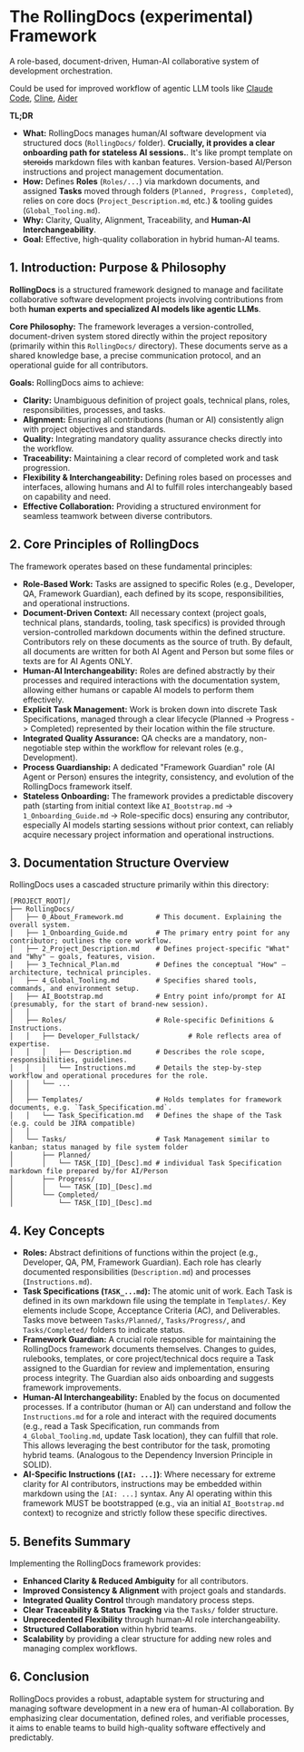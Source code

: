 # The RollingDocs (experimental) Framework

A role-based, document-driven, Human-AI collaborative system of development orchestration.

Could be used for improved workflow of agentic LLM tools like [Claude Code](https://docs.anthropic.com/en/docs/agents-and-tools/claude-code/overview), [Cline](https://cline.bot/), [Aider](https://aider.chat/)

**TL;DR**

* **What:** RollingDocs manages human/AI software development via structured docs (`RollingDocs/` folder). **Crucially, it provides a clear onboarding path for stateless AI sessions.**. It's like prompt template on ~~steroids~~ markdown files with kanban features. Version-based AI/Person instructions and project management documentation.
* **How:** Defines **Roles** (`Roles/...`) via markdown documents, and assigned **Tasks** moved through folders (`Planned, Progress, Completed`), relies on core docs (`Project_Description.md`, etc.) & tooling guides (`Global_Tooling.md`).
* **Why:** Clarity, Quality, Alignment, Traceability, and **Human-AI Interchangeability**.
* **Goal:** Effective, high-quality collaboration in hybrid human-AI teams.

## 1. Introduction: Purpose & Philosophy

**RollingDocs** is a structured framework designed to manage and facilitate collaborative software development projects involving contributions from both **human experts and specialized AI models like agentic LLMs**.

**Core Philosophy:** The framework leverages a version-controlled, document-driven system stored directly within the project repository (primarily within this `RollingDocs/` directory). These documents serve as a shared knowledge base, a precise communication protocol, and an operational guide for all contributors.

**Goals:** RollingDocs aims to achieve:

* **Clarity:** Unambiguous definition of project goals, technical plans, roles, responsibilities, processes, and tasks.
* **Alignment:** Ensuring all contributions (human or AI) consistently align with project objectives and standards.
* **Quality:** Integrating mandatory quality assurance checks directly into the workflow.
* **Traceability:** Maintaining a clear record of completed work and task progression.
* **Flexibility & Interchangeability:** Defining roles based on processes and interfaces, allowing humans and AI to fulfill roles interchangeably based on capability and need.
* **Effective Collaboration:** Providing a structured environment for seamless teamwork between diverse contributors.

## 2. Core Principles of RollingDocs

The framework operates based on these fundamental principles:

* **Role-Based Work:** Tasks are assigned to specific Roles (e.g., Developer, QA, Framework Guardian), each defined by its scope, responsibilities, and operational instructions.
* **Document-Driven Context:** All necessary context (project goals, technical plans, standards, tooling, task specifics) is provided through version-controlled markdown documents within the defined structure. Contributors rely on these documents as the source of truth. By default, all documents are written for both AI Agent and Person but some files or texts are for AI Agents ONLY.
* **Human-AI Interchangeability:** Roles are defined abstractly by their processes and required interactions with the documentation system, allowing either humans or capable AI models to perform them effectively.
* **Explicit Task Management:** Work is broken down into discrete Task Specifications, managed through a clear lifecycle (Planned -> Progress -> Completed) represented by their location within the file structure.
* **Integrated Quality Assurance:** QA checks are a mandatory, non-negotiable step within the workflow for relevant roles (e.g., Development).
* **Process Guardianship:** A dedicated "Framework Guardian" role (AI Agent or Person) ensures the integrity, consistency, and evolution of the RollingDocs framework itself.
* **Stateless Onboarding:** The framework provides a predictable discovery path (starting from initial context like `AI_Bootstrap.md` -> `1_Onboarding_Guide.md` -> Role-specific docs) ensuring any contributor, especially AI models starting sessions without prior context, can reliably acquire necessary project information and operational instructions.

## 3. Documentation Structure Overview

RollingDocs uses a cascaded structure primarily within this directory:

```
[PROJECT_ROOT]/
├── RollingDocs/
│   ├── 0_About_Framework.md        # This document. Explaining the overall system.
│   ├── 1_Onboarding_Guide.md       # The primary entry point for any contributor; outlines the core workflow.
│   ├── 2_Project_Description.md    # Defines project-specific "What" and "Why" – goals, features, vision.
│   ├── 3_Technical_Plan.md         # Defines the conceptual "How" – architecture, technical principles.
│   ├── 4_Global_Tooling.md         # Specifies shared tools, commands, and environment setup.
│   ├── AI_Bootstrap.md             # Entry point info/prompt for AI (presumably, for the start of brand-new session).
│   │
│   ├── Roles/                      # Role-specific Definitions & Instructions.
│   │   ├── Developer_Fullstack/            # Role reflects area of expertise.
│   │   │   ├── Description.md      # Describes the role scope, responsibilities, guidelines.
│   │   │   └── Instructions.md     # Details the step-by-step workflow and operational procedures for the role.
│   │   └── ...
│   │
│   ├── Templates/                  # Holds templates for framework documents, e.g. `Task_Specification.md`.
│   │   └── Task_Specification.md   # Defines the shape of the Task (e.g. could be JIRA compatible)
│   │
│   └── Tasks/                      # Task Management similar to kanban; status managed by file system folder
│       ├── Planned/
│       │   └── TASK_[ID]_[Desc].md # individual Task Specification markdown file prepared by/for AI/Person
│       ├── Progress/
│       │   └── TASK_[ID]_[Desc].md
│       └── Completed/
│           └── TASK_[ID]_[Desc].md
```


## 4. Key Concepts

* **Roles:** Abstract definitions of functions within the project (e.g., Developer, QA, PM, Framework Guardian). Each role has clearly documented responsibilities (`Description.md`) and processes (`Instructions.md`).
* **Task Specifications (`TASK_...md`):** The atomic unit of work. Each Task is defined in its own markdown file using the template in `Templates/`. Key elements include Scope, Acceptance Criteria (AC), and Deliverables. Tasks move between `Tasks/Planned/`, `Tasks/Progress/`, and `Tasks/Completed/` folders to indicate status.
* **Framework Guardian:** A crucial role responsible for maintaining the RollingDocs framework documents themselves. Changes to guides, rulebooks, templates, or core project/technical docs require a Task assigned to the Guardian for review and implementation, ensuring process integrity. The Guardian also aids onboarding and suggests framework improvements.
* **Human-AI Interchangeability:** Enabled by the focus on documented processes. If a contributor (human or AI) can understand and follow the `Instructions.md` for a role and interact with the required documents (e.g., read a Task Specification, run commands from `4_Global_Tooling.md`, update Task location), they can fulfill that role. This allows leveraging the best contributor for the task, promoting hybrid teams. (Analogous to the Dependency Inversion Principle in SOLID).
* **AI-Specific Instructions (`[AI: ...]`)**: Where necessary for extreme clarity for AI contributors, instructions may be embedded within markdown using the `[AI: ...]` syntax. Any AI operating within this framework MUST be bootstrapped (e.g., via an initial `AI_Bootstrap.md` context) to recognize and strictly follow these specific directives.

## 5. Benefits Summary

Implementing the RollingDocs framework provides:

* **Enhanced Clarity & Reduced Ambiguity** for all contributors.
* **Improved Consistency & Alignment** with project goals and standards.
* **Integrated Quality Control** through mandatory process steps.
* **Clear Traceability & Status Tracking** via the `Tasks/` folder structure.
* **Unprecedented Flexibility** through human-AI role interchangeability.
* **Structured Collaboration** within hybrid teams.
* **Scalability** by providing a clear structure for adding new roles and managing complex workflows.

## 6. Conclusion

RollingDocs provides a robust, adaptable system for structuring and managing software development in a new era of human-AI collaboration. By emphasizing clear documentation, defined roles, and verifiable processes, it aims to enable teams to build high-quality software effectively and predictably.

